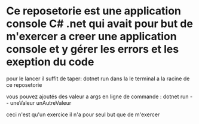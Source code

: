 # Ce reposetorie est une application console C# .net qui avait pour but de m'exercer a creer une application console et y gérer les errors et les exeption du code

pour le lancer il suffit de taper: dotnet run dans la le terminal a la racine de ce reposetorie

vous pouvez ajoutés des valeur a args en ligne de commande : dotnet run -- uneValeur unAutreValeur

ceci n'est qu'un exercice il n'a pour seul but que de m'exercer
